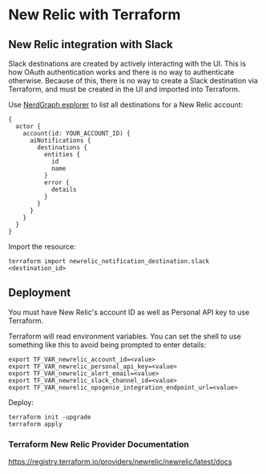 # New Relic with Terraform

## New Relic integration with Slack

Slack destinations are created by actively interacting with the UI. This is how OAuth authentication works and there is no way to authenticate otherwise. Because of this, there is no way to create a Slack destination via Terraform, and must be created in the UI and imported into Terraform.

Use [NerdGraph explorer](https://api.eu.newrelic.com/graphiql) to list all destinations for a New Relic account:

```
{
  actor {
    account(id: YOUR_ACCOUNT_ID) {
      aiNotifications {
        destinations {
          entities {
            id
            name
          }
          error {
            details
          }
        }
      }
    }
  }
}
```

Import the resource:

```
terraform import newrelic_notification_destination.slack <destination_id>
```

## Deployment

You must have New Relic's account ID as well as Personal API key to use Terraform.

Terraform will read environment variables. You can set the shell to use something like this to avoid being prompted to enter details:

```
export TF_VAR_newrelic_account_id=<value>
export TF_VAR_newrelic_personal_api_key=<value>
export TF_VAR_newrelic_alert_email=<value>
export TF_VAR_newrelic_slack_channel_id=<value>
export TF_VAR_newrelic_opsgenie_integration_endpoint_url=<value>
```

Deploy:

```
terraform init -upgrade
terraform apply
```

### Terraform New Relic Provider Documentation

https://registry.terraform.io/providers/newrelic/newrelic/latest/docs
